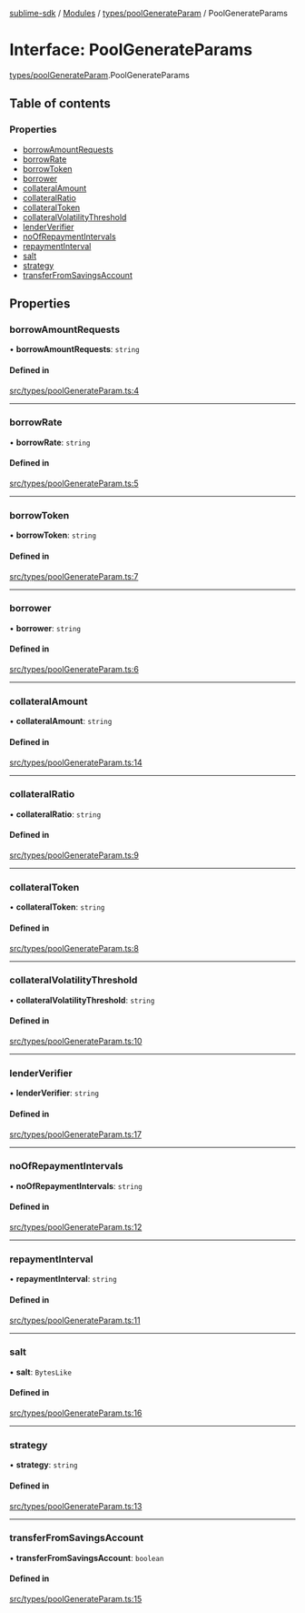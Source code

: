 [sublime-sdk](../README.md) / [Modules](../modules.md) / [types/poolGenerateParam](../modules/types_poolGenerateParam.md) / PoolGenerateParams

# Interface: PoolGenerateParams

[types/poolGenerateParam](../modules/types_poolGenerateParam.md).PoolGenerateParams

## Table of contents

### Properties

- [borrowAmountRequests](types_poolGenerateParam.PoolGenerateParams.md#borrowamountrequests)
- [borrowRate](types_poolGenerateParam.PoolGenerateParams.md#borrowrate)
- [borrowToken](types_poolGenerateParam.PoolGenerateParams.md#borrowtoken)
- [borrower](types_poolGenerateParam.PoolGenerateParams.md#borrower)
- [collateralAmount](types_poolGenerateParam.PoolGenerateParams.md#collateralamount)
- [collateralRatio](types_poolGenerateParam.PoolGenerateParams.md#collateralratio)
- [collateralToken](types_poolGenerateParam.PoolGenerateParams.md#collateraltoken)
- [collateralVolatilityThreshold](types_poolGenerateParam.PoolGenerateParams.md#collateralvolatilitythreshold)
- [lenderVerifier](types_poolGenerateParam.PoolGenerateParams.md#lenderverifier)
- [noOfRepaymentIntervals](types_poolGenerateParam.PoolGenerateParams.md#noofrepaymentintervals)
- [repaymentInterval](types_poolGenerateParam.PoolGenerateParams.md#repaymentinterval)
- [salt](types_poolGenerateParam.PoolGenerateParams.md#salt)
- [strategy](types_poolGenerateParam.PoolGenerateParams.md#strategy)
- [transferFromSavingsAccount](types_poolGenerateParam.PoolGenerateParams.md#transferfromsavingsaccount)

## Properties

### borrowAmountRequests

• **borrowAmountRequests**: `string`

#### Defined in

[src/types/poolGenerateParam.ts:4](https://github.com/sublime-finance/sublime-sdk/blob/9e19ccf/src/types/poolGenerateParam.ts#L4)

___

### borrowRate

• **borrowRate**: `string`

#### Defined in

[src/types/poolGenerateParam.ts:5](https://github.com/sublime-finance/sublime-sdk/blob/9e19ccf/src/types/poolGenerateParam.ts#L5)

___

### borrowToken

• **borrowToken**: `string`

#### Defined in

[src/types/poolGenerateParam.ts:7](https://github.com/sublime-finance/sublime-sdk/blob/9e19ccf/src/types/poolGenerateParam.ts#L7)

___

### borrower

• **borrower**: `string`

#### Defined in

[src/types/poolGenerateParam.ts:6](https://github.com/sublime-finance/sublime-sdk/blob/9e19ccf/src/types/poolGenerateParam.ts#L6)

___

### collateralAmount

• **collateralAmount**: `string`

#### Defined in

[src/types/poolGenerateParam.ts:14](https://github.com/sublime-finance/sublime-sdk/blob/9e19ccf/src/types/poolGenerateParam.ts#L14)

___

### collateralRatio

• **collateralRatio**: `string`

#### Defined in

[src/types/poolGenerateParam.ts:9](https://github.com/sublime-finance/sublime-sdk/blob/9e19ccf/src/types/poolGenerateParam.ts#L9)

___

### collateralToken

• **collateralToken**: `string`

#### Defined in

[src/types/poolGenerateParam.ts:8](https://github.com/sublime-finance/sublime-sdk/blob/9e19ccf/src/types/poolGenerateParam.ts#L8)

___

### collateralVolatilityThreshold

• **collateralVolatilityThreshold**: `string`

#### Defined in

[src/types/poolGenerateParam.ts:10](https://github.com/sublime-finance/sublime-sdk/blob/9e19ccf/src/types/poolGenerateParam.ts#L10)

___

### lenderVerifier

• **lenderVerifier**: `string`

#### Defined in

[src/types/poolGenerateParam.ts:17](https://github.com/sublime-finance/sublime-sdk/blob/9e19ccf/src/types/poolGenerateParam.ts#L17)

___

### noOfRepaymentIntervals

• **noOfRepaymentIntervals**: `string`

#### Defined in

[src/types/poolGenerateParam.ts:12](https://github.com/sublime-finance/sublime-sdk/blob/9e19ccf/src/types/poolGenerateParam.ts#L12)

___

### repaymentInterval

• **repaymentInterval**: `string`

#### Defined in

[src/types/poolGenerateParam.ts:11](https://github.com/sublime-finance/sublime-sdk/blob/9e19ccf/src/types/poolGenerateParam.ts#L11)

___

### salt

• **salt**: `BytesLike`

#### Defined in

[src/types/poolGenerateParam.ts:16](https://github.com/sublime-finance/sublime-sdk/blob/9e19ccf/src/types/poolGenerateParam.ts#L16)

___

### strategy

• **strategy**: `string`

#### Defined in

[src/types/poolGenerateParam.ts:13](https://github.com/sublime-finance/sublime-sdk/blob/9e19ccf/src/types/poolGenerateParam.ts#L13)

___

### transferFromSavingsAccount

• **transferFromSavingsAccount**: `boolean`

#### Defined in

[src/types/poolGenerateParam.ts:15](https://github.com/sublime-finance/sublime-sdk/blob/9e19ccf/src/types/poolGenerateParam.ts#L15)
